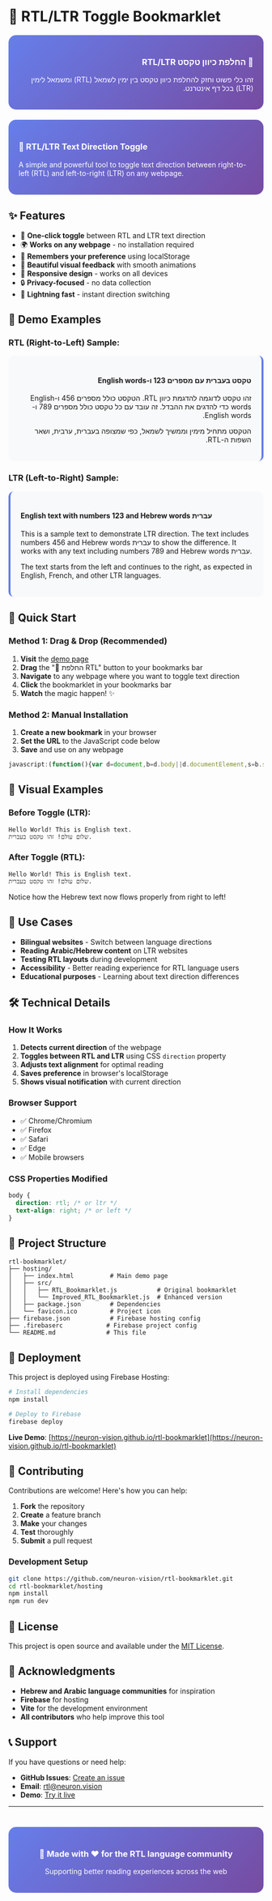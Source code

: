 # 🔄 RTL/LTR Toggle Bookmarklet

<div dir="rtl" style="text-align: right; background: linear-gradient(135deg, #667eea 0%, #764ba2 100%); padding: 20px; border-radius: 15px; color: white; margin: 20px 0;">
  <h3>🔄 החלפת כיוון טקסט RTL/LTR</h3>
  <p>זהו כלי פשוט וחזק להחלפת כיוון טקסט בין ימין לשמאל (RTL) ומשמאל לימין (LTR) בכל דף אינטרנט.</p>
</div>

<div dir="ltr" style="text-align: left; background: linear-gradient(135deg, #667eea 0%, #764ba2 100%); padding: 20px; border-radius: 15px; color: white; margin: 20px 0;">
  <h3>🔄 RTL/LTR Text Direction Toggle</h3>
  <p>A simple and powerful tool to toggle text direction between right-to-left (RTL) and left-to-right (LTR) on any webpage.</p>
</div>

## ✨ Features

- 🎯 **One-click toggle** between RTL and LTR text direction
- 🌍 **Works on any webpage** - no installation required
- 💾 **Remembers your preference** using localStorage
- 🎨 **Beautiful visual feedback** with smooth animations
- 📱 **Responsive design** - works on all devices
- 🔒 **Privacy-focused** - no data collection
- 🚀 **Lightning fast** - instant direction switching

## 🎯 Demo Examples

### RTL (Right-to-Left) Sample:
<div dir="rtl" style="text-align: right; background: #f8f9fa; padding: 20px; border-radius: 10px; border-right: 4px solid #667eea; margin: 15px 0;">
  <h4>טקסט בעברית עם מספרים 123 ו-English words</h4>
  <p>זהו טקסט לדוגמה להדגמת כיוון RTL. הטקסט כולל מספרים 456 ו-English words כדי להדגים את ההבדל. זה עובד עם כל טקסט כולל מספרים 789 ו-English words.</p>
  <p>הטקסט מתחיל מימין וממשיך לשמאל, כפי שמצופה בעברית, ערבית, ושאר השפות ה-RTL.</p>
</div>

### LTR (Left-to-Right) Sample:
<div dir="ltr" style="text-align: left; background: #f8f9fa; padding: 20px; border-radius: 10px; border-left: 4px solid #667eea; margin: 15px 0;">
  <h4>English text with numbers 123 and Hebrew words עברית</h4>
  <p>This is a sample text to demonstrate LTR direction. The text includes numbers 456 and Hebrew words עברית to show the difference. It works with any text including numbers 789 and Hebrew words עברית.</p>
  <p>The text starts from the left and continues to the right, as expected in English, French, and other LTR languages.</p>
</div>

## 🚀 Quick Start

### Method 1: Drag & Drop (Recommended)
1. **Visit** the [demo page](https://neuron-vision.github.io/rtl-bookmarklet)
2. **Drag** the "🔄 החלפת RTL" button to your bookmarks bar
3. **Navigate** to any webpage where you want to toggle text direction
4. **Click** the bookmarklet in your bookmarks bar
5. **Watch** the magic happen! ✨

### Method 2: Manual Installation
1. **Create a new bookmark** in your browser
2. **Set the URL** to the JavaScript code below
3. **Save** and use on any webpage

```javascript
javascript:(function(){var d=document,b=d.body||d.documentElement,s=b.style,c=s.direction,r='rtl',l='ltr';if(c===r){s.direction=l;s.textAlign='left';localStorage.setItem('rtl-toggle','ltr');}else{s.direction=r;s.textAlign='right';localStorage.setItem('rtl-toggle','rtl');}var n=d.createElement('div');n.style.cssText='position:fixed;top:20px;right:20px;background:#667eea;color:white;padding:15px 25px;border-radius:30px;z-index:99999;font-family:Arial;font-size:16px;font-weight:bold;box-shadow:0 8px 25px rgba(0,0,0,0.3);';n.textContent='Direction: '+(s.direction===r?'RTL ←':'LTR →');d.body.appendChild(n);setTimeout(function(){n.remove();},2500);})();
```

## 🎨 Visual Examples

### Before Toggle (LTR):
```
Hello World! This is English text.
שלום עולם! זהו טקסט בעברית.
```

### After Toggle (RTL):
```
Hello World! This is English text.
שלום עולם! זהו טקסט בעברית.
```

Notice how the Hebrew text now flows properly from right to left!

## 🌟 Use Cases

- **Bilingual websites** - Switch between language directions
- **Reading Arabic/Hebrew content** on LTR websites
- **Testing RTL layouts** during development
- **Accessibility** - Better reading experience for RTL language users
- **Educational purposes** - Learning about text direction differences

## 🛠️ Technical Details

### How It Works
1. **Detects current direction** of the webpage
2. **Toggles between RTL and LTR** using CSS `direction` property
3. **Adjusts text alignment** for optimal reading
4. **Saves preference** in browser's localStorage
5. **Shows visual notification** with current direction

### Browser Support
- ✅ Chrome/Chromium
- ✅ Firefox
- ✅ Safari
- ✅ Edge
- ✅ Mobile browsers

### CSS Properties Modified
```css
body {
  direction: rtl; /* or ltr */
  text-align: right; /* or left */
}
```

## 📁 Project Structure

```
rtl-bookmarklet/
├── hosting/
│   ├── index.html          # Main demo page
│   ├── src/
│   │   ├── RTL_Bookmarklet.js           # Original bookmarklet
│   │   └── Improved_RTL_Bookmarklet.js  # Enhanced version
│   ├── package.json        # Dependencies
│   └── favicon.ico         # Project icon
├── firebase.json           # Firebase hosting config
├── .firebaserc            # Firebase project config
└── README.md              # This file
```

## 🚀 Deployment

This project is deployed using Firebase Hosting:

```bash
# Install dependencies
npm install

# Deploy to Firebase
firebase deploy
```

**Live Demo**: [https://neuron-vision.github.io/rtl-bookmarklet](https://neuron-vision.github.io/rtl-bookmarklet)

## 🤝 Contributing

Contributions are welcome! Here's how you can help:

1. **Fork** the repository
2. **Create** a feature branch
3. **Make** your changes
4. **Test** thoroughly
5. **Submit** a pull request

### Development Setup
```bash
git clone https://github.com/neuron-vision/rtl-bookmarklet.git
cd rtl-bookmarklet/hosting
npm install
npm run dev
```

## 📝 License

This project is open source and available under the [MIT License](LICENSE).

## 🙏 Acknowledgments

- **Hebrew and Arabic language communities** for inspiration
- **Firebase** for hosting
- **Vite** for the development environment
- **All contributors** who help improve this tool

## 📞 Support

If you have questions or need help:

- **GitHub Issues**: [Create an issue](https://github.com/neuron-vision/rtl-bookmarklet/issues)
- **Email**: rtl@neuron.vision
- **Demo**: [Try it live](https://neuron-vision.github.io/rtl-bookmarklet)

---

<div style="text-align: center; margin-top: 40px; padding: 20px; background: linear-gradient(135deg, #667eea 0%, #764ba2 100%); border-radius: 15px; color: white;">
  <h3>🌟 Made with ❤️ for the RTL language community</h3>
  <p>Supporting better reading experiences across the web</p>
</div>
